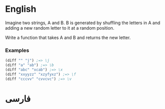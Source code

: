# English
Imagine two strings, A and B. 
B is generated by shuffling the letters in A and adding a new random letter to it at a random position. 

Write a function that takes A and B and returns the new letter.

### Examples
```clj
(diff "" "j") ;=> \j
(diff "a" "ab") ;=> \b
(diff "abc" "xcab") ;=> \x
(diff "xxyyzz" "xzyfyxz") ;=> \f
(diff "cccvv" "cvvcvc") ;=> \v
```

# فارسی